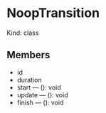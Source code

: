 # NoopTransition

Kind: class

## Members

- id
- duration
- start — (): void
- update — (): void
- finish — (): void
